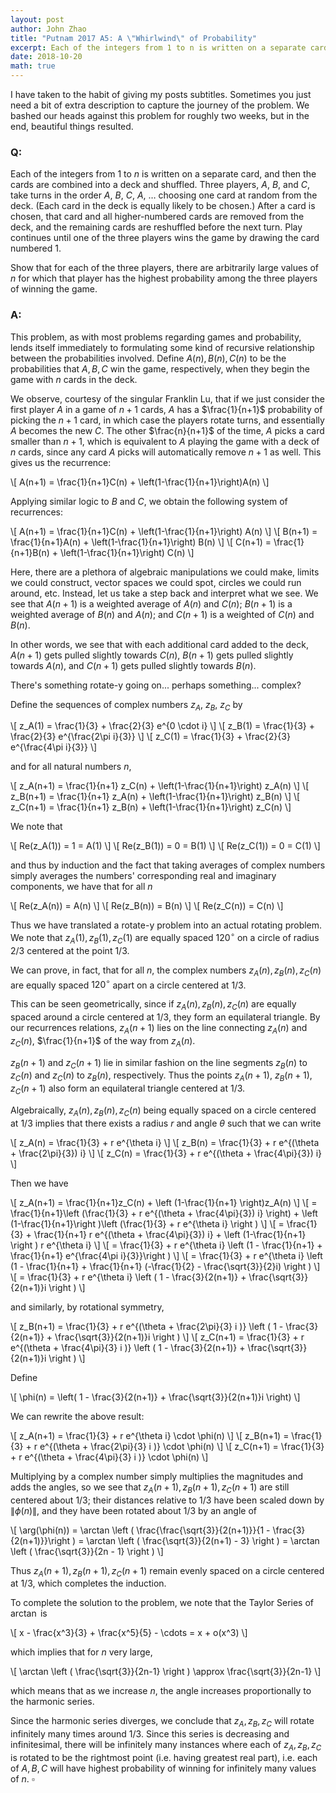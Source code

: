 ```yaml
---
layout: post
author: John Zhao
title: "Putnam 2017 A5: A \"Whirlwind\" of Probability"
excerpt: Each of the integers from 1 to n is written on a separate card, and then the cards are combined into a deck and shuffled. Three players, A, B, and C, take turns in the order A, B, C, A, ... choosing one card at random from the deck. After a card is chosen, that card and all higher-numbered cards are removed from the deck, and the remaining cards are reshuffled before the next turn. Play continues until one of the three players wins the game by drawing the card numbered 1. Show that for each of the three players, there are arbitrarily large values of n for which that player has the highest probability among the three players of winning the game.
date: 2018-10-20
math: true
---
```

I have taken to the habit of giving my posts subtitles. Sometimes you just need a bit of extra description to capture the journey of the problem. We bashed our heads against this problem for roughly two weeks, but in the end, beautiful things resulted.

### Q:
Each of the integers from $1$ to $n$ is written on a separate card, and then the cards are combined into a deck and shuffled. Three players, $A$, $B$, and $C$, take turns in the order $A$, $B$, $C$, $A$, $\dots$ choosing one card at random from the deck. (Each card in the deck is equally likely to be chosen.) After a card is chosen, that card and all higher-numbered cards are removed from the deck, and the remaining cards are reshuffled before the next turn. Play continues until one of the three players wins the game by drawing the card numbered $1$.

Show that for each of the three players, there are arbitrarily large values of $n$ for which that player has the highest probability among the three players of winning the game.

### A:
This problem, as with most problems regarding games and probability, lends itself immediately to formulating some kind of recursive relationship between the probabilities involved. Define $A(n), B(n), C(n)$ to be the probabilities that $A, B, C$ win the game, respectively, when they begin the game with $n$ cards in the deck.

We observe, courtesy of the singular Franklin Lu, that if we just consider the first player $A$ in a game of $n+1$ cards, $A$ has a $\frac{1}{n+1}$ probability of picking the $n+1$ card, in which case the players rotate turns, and essentially $A$ becomes the new $C$. The other $\frac{n}{n+1}$ of the time, $A$ picks a card smaller than $n+1$, which is equivalent to $A$ playing the game with a deck of $n$ cards, since any card $A$ picks will automatically remove $n+1$ as well. This gives us the recurrence:

\\[ A(n+1) = \frac{1}{n+1}C(n) + \left(1-\frac{1}{n+1}\right)A(n) \\]

Applying similar logic to $B$ and $C$, we obtain the following system of recurrences:

\\[ A(n+1) = \frac{1}{n+1}C(n) + \left(1-\frac{1}{n+1}\right) A(n) \\]
\\[ B(n+1) = \frac{1}{n+1}A(n) + \left(1-\frac{1}{n+1}\right) B(n) \\]
\\[ C(n+1) = \frac{1}{n+1}B(n) + \left(1-\frac{1}{n+1}\right) C(n) \\]

Here, there are a plethora of algebraic manipulations we could make, limits we could construct, vector spaces we could spot, circles we could run around, etc. Instead, let us take a step back and interpret what we see. We see that $A(n+1)$ is a weighted average of $A(n)$ and $C(n)$; $B(n+1)$ is a weighted average of $B(n)$ and $A(n)$; and $C(n+1)$ is a weighted of $C(n)$ and $B(n)$.

In other words, we see that with each additional card added to the deck, $A(n+1)$ gets pulled slightly towards $C(n)$, $B(n+1)$ gets pulled slightly towards $A(n)$, and $C(n+1)$ gets pulled slightly towards $B(n)$.

There's something rotate-y going on... perhaps something... complex?

Define the sequences of complex numbers $z_A$, $z_B$, $z_C$ by

\\[ z_A(1) = \frac{1}{3} + \frac{2}{3} e^{0 \cdot i} \\]
\\[ z_B(1) = \frac{1}{3} + \frac{2}{3} e^{\frac{2\pi i}{3}} \\]
\\[ z_C(1) = \frac{1}{3} + \frac{2}{3} e^{\frac{4\pi i}{3}} \\]

and for all natural numbers $n$,

\\[ z_A(n+1) = \frac{1}{n+1} z_C(n) + \left(1-\frac{1}{n+1}\right) z_A(n) \\]
\\[ z_B(n+1) = \frac{1}{n+1} z_A(n) + \left(1-\frac{1}{n+1}\right) z_B(n) \\]
\\[ z_C(n+1) = \frac{1}{n+1} z_B(n) + \left(1-\frac{1}{n+1}\right) z_C(n) \\]

We note that

\\[ Re(z_A(1)) = 1 = A(1) \\]
\\[ Re(z_B(1)) = 0 = B(1) \\]
\\[ Re(z_C(1)) = 0 = C(1) \\]

and thus by induction and the fact that taking averages of complex numbers simply averages the numbers' corresponding real and imaginary components, we have that for all $n$

\\[ Re(z_A(n)) = A(n) \\]
\\[ Re(z_B(n)) = B(n) \\]
\\[ Re(z_C(n)) = C(n) \\]

Thus we have translated a rotate-y problem into an actual rotating problem. We note that $z_A(1), z_B(1), z_C(1)$ are equally spaced $120^{\circ}$ on a circle of radius $2/3$ centered at the point $1/3$.

We can prove, in fact, that for all $n$, the complex numbers $z_A(n), z_B(n), z_C(n)$ are equally spaced $120^{\circ}$ apart on a circle centered at $1/3$.

This can be seen geometrically, since if $z_A(n), z_B(n), z_C(n)$ are equally spaced around a circle centered at $1/3$, they form an equilateral triangle. By our recurrences relations, $z_A(n+1)$ lies on the line connecting $z_A(n)$ and $z_C(n)$, $\frac{1}{n+1}$ of the way from $z_A(n)$.

$z_B(n+1)$ and $z_C(n+1)$ lie in similar fashion on the line segments $z_B(n)$ to $z_C(n)$ and $z_C(n)$ to $z_B(n)$, respectively. Thus the points $z_A(n+1)$, $z_B(n+1)$, $z_C(n+1)$ also form an equilateral triangle centered at $1/3$.

Algebraically, $z_A(n), z_B(n), z_C(n)$ being equally spaced on a circle centered at $1/3$ implies that there exists a radius $r$ and angle $\theta$ such that we can write

\\[ z_A(n) = \frac{1}{3} + r e^{\theta i} \\]
\\[ z_B(n) = \frac{1}{3} + r e^{(\theta + \frac{2\pi}{3}) i} \\]
\\[ z_C(n) = \frac{1}{3} + r e^{(\theta + \frac{4\pi}{3}) i} \\]

Then we have

\\[ z_A(n+1) = \frac{1}{n+1}z_C(n) + \left (1-\frac{1}{n+1} \right)z_A(n) \\]
\\[ = \frac{1}{n+1}\left (\frac{1}{3} + r e^{(\theta + \frac{4\pi}{3}) i} \right) + \left (1-\frac{1}{n+1}\right )\left (\frac{1}{3} + r e^{\theta i} \right ) \\]
\\[ = \frac{1}{3} + \frac{1}{n+1} r e^{(\theta + \frac{4\pi}{3}) i} + \left (1-\frac{1}{n+1} \right ) r e^{\theta i} \\]
\\[ = \frac{1}{3} + r e^{\theta i} \left (1 - \frac{1}{n+1} + \frac{1}{n+1} e^{\frac{4\pi i}{3}}\right ) \\]
\\[ = \frac{1}{3} + r e^{\theta i} \left (1 - \frac{1}{n+1} + \frac{1}{n+1} (-\frac{1}{2} - \frac{\sqrt{3}}{2}i) \right ) \\]
\\[ = \frac{1}{3} + r e^{\theta i} \left ( 1 - \frac{3}{2(n+1)} + \frac{\sqrt{3}}{2(n+1)}i \right ) \\]

and similarly, by rotational symmetry,

\\[ z_B(n+1) = \frac{1}{3} + r e^{(\theta + \frac{2\pi}{3} i )} \left ( 1 - \frac{3}{2(n+1)} + \frac{\sqrt{3}}{2(n+1)}i \right ) \\]
\\[ z_C(n+1) = \frac{1}{3} + r e^{(\theta + \frac{4\pi}{3} i )} \left ( 1 - \frac{3}{2(n+1)} + \frac{\sqrt{3}}{2(n+1)}i \right ) \\]

Define

\\[ \phi(n) = \left( 1 - \frac{3}{2(n+1)} + \frac{\sqrt{3}}{2(n+1)}i \right) \\]

We can rewrite the above result:

\\[ z_A(n+1) = \frac{1}{3} + r e^{\theta i} \cdot \phi(n) \\]
\\[ z_B(n+1) = \frac{1}{3} + r e^{(\theta + \frac{2\pi}{3} i )} \cdot \phi(n) \\]
\\[ z_C(n+1) = \frac{1}{3} + r e^{(\theta + \frac{4\pi}{3} i )} \cdot \phi(n) \\]

Multiplying by a complex number simply multiplies the magnitudes and adds the angles, so we see that $z_A(n+1), z_B(n+1), z_C(n+1)$ are still centered about $1/3$; their distances relative to $1/3$ have been scaled down by $\left\lVert \phi(n) \right\lVert$, and they have been rotated about $1/3$ by an angle of

\\[ \arg(\phi(n)) = \arctan \left ( \frac{\frac{\sqrt{3}}{2(n+1)}}{1 - \frac{3}{2(n+1)}}\right ) = \arctan \left ( \frac{\sqrt{3}}{2(n+1) - 3} \right ) = \arctan \left ( \frac{\sqrt{3}}{2n - 1} \right ) \\]

Thus $z_A(n+1), z_B(n+1), z_C(n+1)$ remain evenly spaced on a circle centered at $1/3$, which completes the induction.

To complete the solution to the problem, we note that the Taylor Series of $\arctan$ is

\\[ x - \frac{x^3}{3} + \frac{x^5}{5} - \cdots = x + o(x^3) \\]

which implies that for $n$ very large,

\\[ \arctan \left ( \frac{\sqrt{3}}{2n-1} \right ) \approx \frac{\sqrt{3}}{2n-1} \\]

which means that as we increase $n$, the angle increases proportionally to the harmonic series.

Since the harmonic series diverges, we conclude that $z_A, z_B, z_C$ will rotate infinitely many times around $1/3$. Since this series is decreasing and infinitesimal, there will be infinitely many instances where each of $z_A, z_B, z_C$ is rotated to be the rightmost point (i.e. having greatest real part), i.e. each of $A, B, C$ will have highest probability of winning for infinitely many values of $n$. $\square$